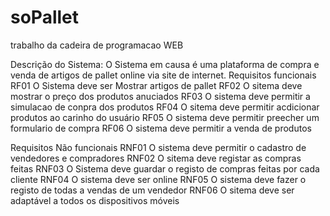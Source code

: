 # soPallet
trabalho da cadeira de programacao WEB

Descrição do Sistema:
O Sistema em causa é uma plataforma de compra e venda de artigos de pallet online via site de internet.
Requisitos funcionais
RF01	O Sistema deve ser Mostrar artigos de pallet
RF02	O sitema deve mostrar o preço dos produtos anuciados
RF03	O sistema deve permitir a simulacao de conpra dos produtos
RF04	O sitema deve permitir acdicionar produtos ao carinho do usuário
RF05	O sistema deve permitir preecher um formulario de compra
RF06	O sistema deve permitir a venda de produtos
	
	

Requisitos Não funcionais
RNF01	O sistema deve permitir o cadastro de vendedores e compradores
RNF02	O sitema deve registar as compras feitas
RNF03	O Sistema deve guardar o registo de compras feitas por cada cliente
RNF04	O sistema deve ser online
RNF05	O sistema deve fazer o registo de todas a vendas de um vendedor
RNF06	O sitema deve ser adaptável a todos os dispositivos móveis
	
	

